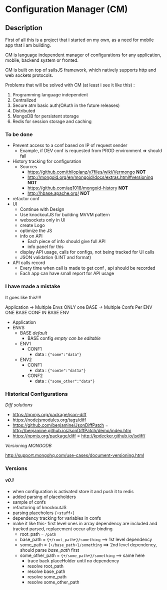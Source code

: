# Configuration Manager (CM)

## Description
First of all this is a project that i started on my own, as a need for mobile app that i am building.


CM is language independent manager of configurations for any application, mobile, backend system or fronted. 

CM is built on top of sailsJS framework, which natively supports http and web sockets protocols.

Problems that will be solved with CM (at least i see it like this) :

1. Programming language independent
2. Centralized 
3. Secure atm basic auth(OAuth in the future releases)
4. Distributed
5. MongoDB for persistent storage
6. Redis for session storage and caching


### To be done

* Prevent access to a conf based on IP of request sender
    * Example, if DEV conf is requested from PROD environment => should fail
* History tracking for configuration
  * Sources
    * https://github.com/thiloplanz/v7files/wiki/Vermongo **NOT**
    * http://mongoid.org/en/mongoid/docs/extras.html#versioning **NOT**
    * https://github.com/aq1018/mongoid-history **NOT**
    * http://hbase.apache.org/ **NOT**
* refactor conf
* UI 
  * Continue with Design
  * Use knockoutJS for building MVVM pattern
  * websockets only in UI
  * create Logo
  * optimize the JS
  * info on API
    * Each piece of info should give full API 
    * info panel for this
  * display API usage, calls for configs, not being tracked for UI calls
  * JSON validation (LINT and format)
* API calls record
  * Every time when call is made to get conf , api should be recorded
  * Each app can have small report for API usage


### I have made a mistake

It goes like this!!!!

Application -> Multiple Envs ONLY one BASE -> Multiple Confs Per ENV ONE BASE CONF IN BASE ENV

* Application
* ENVS
  * BASE _default_
    * BASE config _empty_ *can be editable*
  * ENV1 
    * CONF1
      * data  : ```{"some":"data"}```
  * ENV2
    * CONF1
      * data  : ```{"som1e":"dat1a"}```
    * CONF2
      * data  : ```{"some_other":"data"}```



### Historical Configurations

_Diff solutions_

* https://npmjs.org/package/json-diff
* https://nodejsmodules.org/tags/diff
* https://github.com/benjamine/JsonDiffPatch = http://benjamine.github.io/JsonDiffPatch/demo/index.htm
* https://npmjs.org/package/diff = http://kpdecker.github.io/jsdiff/

_Versioning MONGODB_

http://support.mongohq.com/use-cases/document-versioning.html


 
  
### Versions 

#### _v0.1_

* when configuration is activated store it and push it to redis
* added parsing of placeholders
* sample of confs
* refactoring of knockoutJS
* parsing placeholers `{+stuff+}`
* dependency tracking for variables in confs 
* make it like this- first level ones in array dependency are included  and tracked parsed, replacement occur after binding
  * root_path = `/path`
  * base_path = `{+/root_path+}/something` ==> 1st level dependency
  * some_path = `{+/base_path+}/something` ==> 2nd level dependency, should parse _base_path_ first
  * some_other_path = `{+/some_path+}/something` ==> same here
    * trace back placeHolder until no dependency
    * resolve root_path
    * resolve base_path
    * resolve some_path
    * resolve some_other_path